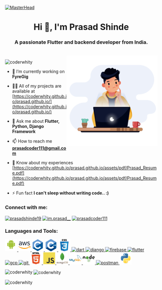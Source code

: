 [![MasterHead](https://media.licdn.com/dms/image/v2/D4E16AQH6zyBEdTd0Kg/profile-displaybackgroundimage-shrink_350_1400/profile-displaybackgroundimage-shrink_350_1400/0/1729419943965?e=1738800000&v=beta&t=DwS4zPYz4PPF5ZiIaPQCqFwUpkf3s4nTZo5kchqKP28)]([https](https://coderwhity.github.io/prasad.github.io/))
<h1 align="center">Hi 👋, I'm Prasad Shinde</h1>
<h3 align="center">A passionate Flutter and backend developer from India.</h3>
<br>
<img align="right" width="300" src = "https://github.com/coderwhity/coderwhity/blob/main/U2TBsmnUTx.gif">
<p align="left"> <img src="https://komarev.com/ghpvc/?username=coderwhity&label=Profile%20views&color=0e75b6&style=flat" alt="coderwhity" /> </p>

- 🔭 I’m currently working on **FyreGig**

- 👨‍💻 All of my projects are available at [https://coderwhity.github.io/prasad.github.io/](https://coderwhity.github.io/prasad.github.io/)

- 💬 Ask me about **Flutter, Python, Django Framework**

- 📫 How to reach me **prasadcoder111@gmail.com**

- 📄 Know about my experiences [https://coderwhity.github.io/prasad.github.io/assets/pdf/Prasad_Resume.pdf](https://coderwhity.github.io/prasad.github.io/assets/pdf/Prasad_Resume.pdf)

- ⚡ Fun fact **I can't sleep without writing code.. :)**

<h3 align="left">Connect with me:</h3>
<p align="left">
<a href="https://linkedin.com/in/prasadshinde19" target="blank"><img align="center" src="https://raw.githubusercontent.com/rahuldkjain/github-profile-readme-generator/master/src/images/icons/Social/linked-in-alt.svg" alt="prasadshinde19" height="30" width="40" /></a>
<a href="https://instagram.com/im.prasad__" target="blank"><img align="center" src="https://raw.githubusercontent.com/rahuldkjain/github-profile-readme-generator/master/src/images/icons/Social/instagram.svg" alt="im.prasad__" height="30" width="40" /></a>
<a href="https://www.leetcode.com/prasadcoder111" target="blank"><img align="center" src="https://raw.githubusercontent.com/rahuldkjain/github-profile-readme-generator/master/src/images/icons/Social/leet-code.svg" alt="prasadcoder111" height="30" width="40" /></a>
</p>

<h3 align="left">Languages and Tools:</h3>
<p align="left"> <a href="https://developer.android.com" target="_blank" rel="noreferrer"> <img src="https://raw.githubusercontent.com/devicons/devicon/master/icons/android/android-original-wordmark.svg" alt="android" width="40" height="40"/> </a> <a href="https://aws.amazon.com" target="_blank" rel="noreferrer"> <img src="https://raw.githubusercontent.com/devicons/devicon/master/icons/amazonwebservices/amazonwebservices-original-wordmark.svg" alt="aws" width="40" height="40"/> </a> <a href="https://www.cprogramming.com/" target="_blank" rel="noreferrer"> <img src="https://raw.githubusercontent.com/devicons/devicon/master/icons/c/c-original.svg" alt="c" width="40" height="40"/> </a> <a href="https://www.w3schools.com/cpp/" target="_blank" rel="noreferrer"> <img src="https://raw.githubusercontent.com/devicons/devicon/master/icons/cplusplus/cplusplus-original.svg" alt="cplusplus" width="40" height="40"/> </a> <a href="https://www.w3schools.com/css/" target="_blank" rel="noreferrer"> <img src="https://raw.githubusercontent.com/devicons/devicon/master/icons/css3/css3-original-wordmark.svg" alt="css3" width="40" height="40"/> </a> <a href="https://dart.dev" target="_blank" rel="noreferrer"> <img src="https://www.vectorlogo.zone/logos/dartlang/dartlang-icon.svg" alt="dart" width="40" height="40"/> </a> <a href="https://www.djangoproject.com/" target="_blank" rel="noreferrer"> <img src="https://cdn.worldvectorlogo.com/logos/django.svg" alt="django" width="40" height="40"/> </a> <a href="https://firebase.google.com/" target="_blank" rel="noreferrer"> <img src="https://www.vectorlogo.zone/logos/firebase/firebase-icon.svg" alt="firebase" width="40" height="40"/> </a> <a href="https://flutter.dev" target="_blank" rel="noreferrer"> <img src="https://www.vectorlogo.zone/logos/flutterio/flutterio-icon.svg" alt="flutter" width="40" height="40"/> </a> <a href="https://cloud.google.com" target="_blank" rel="noreferrer"> <img src="https://www.vectorlogo.zone/logos/google_cloud/google_cloud-icon.svg" alt="gcp" width="40" height="40"/> </a> <a href="https://git-scm.com/" target="_blank" rel="noreferrer"> <img src="https://www.vectorlogo.zone/logos/git-scm/git-scm-icon.svg" alt="git" width="40" height="40"/> </a> <a href="https://www.w3.org/html/" target="_blank" rel="noreferrer"> <img src="https://raw.githubusercontent.com/devicons/devicon/master/icons/html5/html5-original-wordmark.svg" alt="html5" width="40" height="40"/> </a> <a href="https://developer.mozilla.org/en-US/docs/Web/JavaScript" target="_blank" rel="noreferrer"> <img src="https://raw.githubusercontent.com/devicons/devicon/master/icons/javascript/javascript-original.svg" alt="javascript" width="40" height="40"/> </a> <a href="https://www.mongodb.com/" target="_blank" rel="noreferrer"> <img src="https://raw.githubusercontent.com/devicons/devicon/master/icons/mongodb/mongodb-original-wordmark.svg" alt="mongodb" width="40" height="40"/> </a> <a href="https://www.mysql.com/" target="_blank" rel="noreferrer"> <img src="https://raw.githubusercontent.com/devicons/devicon/master/icons/mysql/mysql-original-wordmark.svg" alt="mysql" width="40" height="40"/> </a> <a href="https://nodejs.org" target="_blank" rel="noreferrer"> <img src="https://raw.githubusercontent.com/devicons/devicon/master/icons/nodejs/nodejs-original-wordmark.svg" alt="nodejs" width="40" height="40"/> </a> <a href="https://postman.com" target="_blank" rel="noreferrer"> <img src="https://www.vectorlogo.zone/logos/getpostman/getpostman-icon.svg" alt="postman" width="40" height="40"/> </a> <a href="https://www.python.org" target="_blank" rel="noreferrer"> <img src="https://raw.githubusercontent.com/devicons/devicon/master/icons/python/python-original.svg" alt="python" width="40" height="40"/> </a> </p>

<p><img align="left" src="https://github-readme-stats.vercel.app/api/top-langs?username=coderwhity&show_icons=true&locale=en&layout=compact" alt="coderwhity" /></p>

<p>&nbsp;<img align="center" src="https://github-readme-stats.vercel.app/api?username=coderwhity&show_icons=true&locale=en" alt="coderwhity" /></p>

<p><img align="center" src="https://github-readme-streak-stats.herokuapp.com/?user=coderwhity&" alt="coderwhity" /></p>
